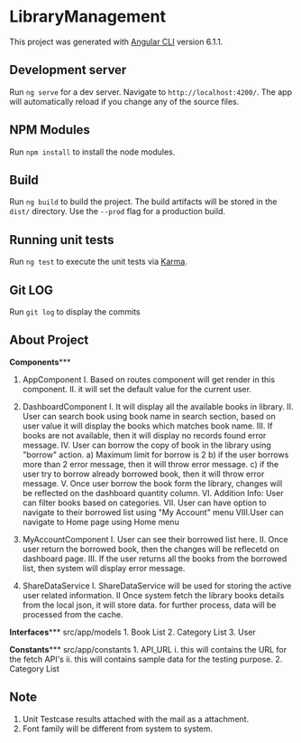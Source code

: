 # LibraryManagement

This project was generated with [Angular CLI](https://github.com/angular/angular-cli) version 6.1.1.

## Development server

Run `ng serve` for a dev server. Navigate to `http://localhost:4200/`. The app will automatically reload if you change any of the source files.

## NPM Modules

Run `npm install` to install the node modules. 

## Build

Run `ng build` to build the project. The build artifacts will be stored in the `dist/` directory. Use the `--prod` flag for a production build.

## Running unit tests

Run `ng test` to execute the unit tests via [Karma](https://karma-runner.github.io).

## Git LOG

Run `git log` to display the commits 


## About Project 

********Components***********
1. AppComponent
    I. Based on routes component will get render in this component.
    II. it will set the default value for the current user.

2. DashboardComponent
    I.   It will display all the available books in library.
    II.  User can search book using book name in search section, based on user value it will display the books which matches book name.
    III. If books are not available, then it will display no records found error message.
    IV.  User can borrow the copy of book in the library using "borrow" action.
            a) Maximum limit for borrow is 2
            b) if the user borrows more than 2 error message, then it will throw error message.
            c) if the user try to borrow already borrowed book, then it will throw error message.
    V.   Once user borrow the book form the library, changes will be reflected on the dashboard quantity column.
    VI.  Addition Info: User can filter books based on categories.
    VII. User can have option to navigate to their borrowed list using "My Account" menu
    VIII.User can navigate to Home page using Home menu

3. MyAccountComponent
    I.   User can see their borrowed list here. 
    II.  Once user return the borrowed book, then the changes will be reflecetd on dashboard page.
    III. If the user returns all the books from the borrowed list, then system will display error message.

4. ShareDataService
    I.   ShareDataService will be used for storing the active user related information.
    II   Once system fetch the library books details from the local json, it will store data. for further process, data will be 
         processed from the cache. 


********Interfaces*********** src/app/models
    1. Book List 
    2. Category List
    3. User

********Constants*********** src/app/constants
    1. API_URL 
        i.  this will contains the URL for the fetch API's
        ii. this will contains sample data for the testing purpose.
    2. Category List    


## Note

1. Unit Testcase results attached with the mail as a attachment.
2. Font family will be different from system to system. 

